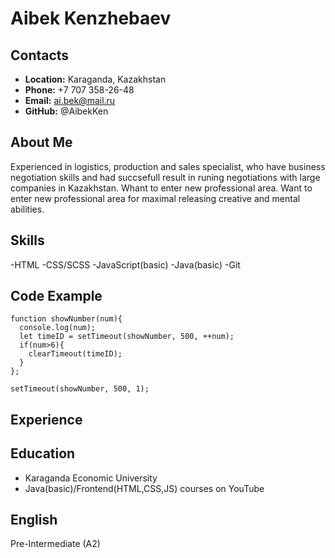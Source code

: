 # Aibek Kenzhebaev
## Contacts 
- **Location:** Karaganda, Kazakhstan
- **Phone:** +7 707 358-26-48
- **Email:** ai.bek@mail.ru
- **GitHub:** @AibekKen

## About Me
Experienced in logistics, production and sales specialist, who have business negotiation skills and had succsefull result in runing negotiations  with large companies in Kazakhstan. Whant to enter new professional area.  Want to enter new professional area for maximal releasing creative and mental abilities.
## Skills
-HTML
-CSS/SCSS
-JavaScript(basic)
-Java(basic)
-Git
## Code Example
```
function showNumber(num){
  console.log(num);
  let timeID = setTimeout(showNumber, 500, ++num);
  if(num>6){
    clearTimeout(timeID);
  }
};

setTimeout(showNumber, 500, 1);
```
## Experience
## Education
- Karaganda Economic University
- Java(basic)/Frontend(HTML,CSS,JS) courses on YouTube

## English
 Pre-Intermediate (A2)
 